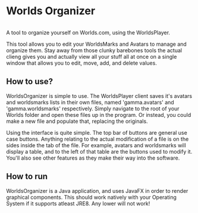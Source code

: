 # Worlds Organizer

![]()

A tool to organize yourself on Worlds.com, using the WorldsPlayer.

This tool allows you to edit your WorldsMarks and Avatars to manage and organize them. Stay away from those clunky barebones tools the actual clieng gives you and actually view all your stuff all at once on a single window that allows you to edit, move, add, and delete values.

## How to use?

WorldsOrganizer is simple to use. The WorldsPlayer client saves it's avatars and worldsmarks lists in their own files, named 'gamma.avatars' and 'gamma.worldsmarks' respectively. Simply navigate to the root of your Worlds folder and open these files up in the program. Or instead, you could make a new file and populate that, replacing the originals.

Using the interface is quite simple. The top bar of buttons are general use case buttons. Anything relating to the actual modification of a file is on the sides inside the tab of the file. For example, avatars and worldsmarks will display a table, and to the left of that table are the buttons used to modify it. You'll also see other features as they make their way into the software.

## How to run

WorldsOrganizer is a Java application, and uses JavaFX in order to render graphical components. This should work natively with your Operating System if it supports atleast JRE8. Any lower will not work!
